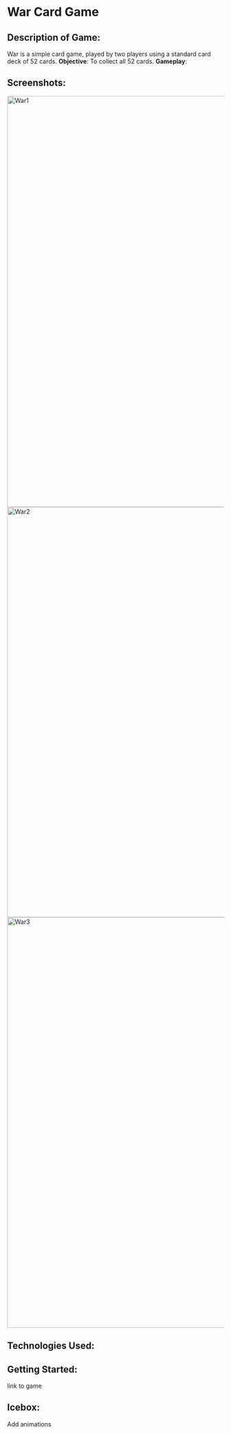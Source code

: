 # War Card Game

## Description of Game:
War is a simple card game, played by two players using a standard card deck of 52 cards. 
**Objective**: To collect all 52 cards.
**Gameplay**: 

## Screenshots:

<img width="954" alt="War1" src="https://user-images.githubusercontent.com/84732714/146495170-62c7e1d0-c957-482b-aef5-7e707f4114f8.png">
<img width="952" alt="War2" src="https://user-images.githubusercontent.com/84732714/146495182-4f0b0faf-d225-4a85-b5c8-e62998434104.png">
<img width="953" alt="War3" src="https://user-images.githubusercontent.com/84732714/146495191-26f5baa9-f6ed-43c2-be43-4d7bc6f13adb.png">

## Technologies Used:


## Getting Started:
link to game 


## Icebox:
Add animations

